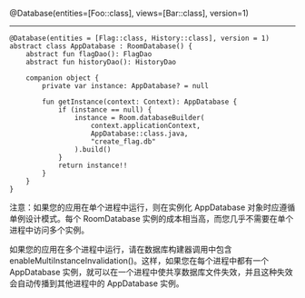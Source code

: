 @Database(entities=[Foo::class], views=[Bar::class], version=1)

---

```
@Database(entities = [Flag::class, History::class], version = 1)
abstract class AppDatabase : RoomDatabase() {
    abstract fun flagDao(): FlagDao
    abstract fun historyDao(): HistoryDao

    companion object {
        private var instance: AppDatabase? = null

        fun getInstance(context: Context): AppDatabase {
            if (instance == null) {
                instance = Room.databaseBuilder(
                    context.applicationContext,
                    AppDatabase::class.java,
                    "create_flag.db"
                ).build()
            }
            return instance!!
        }
    }
}
```

注意：如果您的应用在单个进程中运行，则在实例化 AppDatabase 对象时应遵循单例设计模式。每个 RoomDatabase 实例的成本相当高，而您几乎不需要在单个进程中访问多个实例。

如果您的应用在多个进程中运行，请在数据库构建器调用中包含 enableMultiInstanceInvalidation()。这样，如果您在每个进程中都有一个 AppDatabase 实例，就可以在一个进程中使共享数据库文件失效，并且这种失效会自动传播到其他进程中的 AppDatabase 实例。

